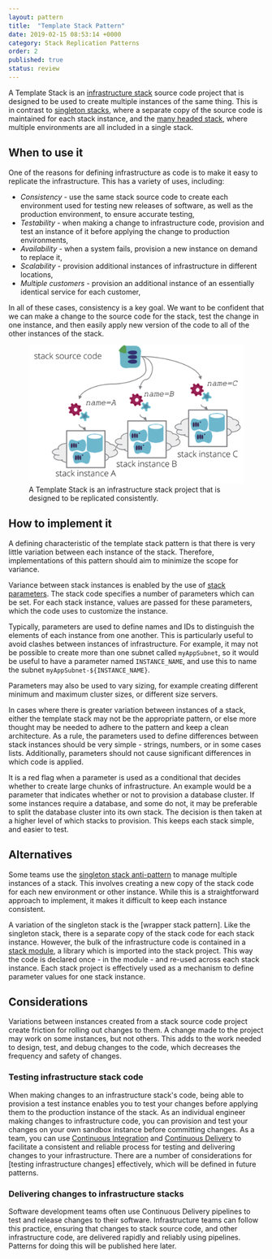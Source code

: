 ```yaml
---
layout: pattern
title:  "Template Stack Pattern"
date: 2019-02-15 08:53:14 +0000
category: Stack Replication Patterns
order: 2
published: true
status: review
---
```


A Template Stack is an [infrastructure stack](/patterns/stack-concept/) source code project that is designed to be used to create multiple instances of the same thing. This is in contrast to [singleton stacks](singleton-stack.html), where a separate copy of the source code is maintained for each stack instance, and the [many headed stack](many-headed-stack.html), where multiple environments are all included in a single stack.


## When to use it

One of the reasons for defining infrastructure as code is to make it easy to replicate the infrastructure. This has a variety of uses, including:

- *Consistency* - use the same stack source code to create each environment used for testing new releases of software, as well as the production environment, to ensure accurate testing,
- *Testability* - when making a change to infrastructure code, provision and test an instance of it before applying the change to production environments,
- *Availability* - when a system fails, provision a new instance on demand to replace it,
- *Scalability* - provision additional instances of infrastructure in different locations,
- *Multiple customers* - provision an additional instance of an essentially identical service for each customer,

In all of these cases, consistency is a key goal. We want to be confident that we can make a change to the source code for the stack, test the change in one instance, and then easily apply new version of the code to all of the other instances of the stack.


<figure>
  <img src="images/template-stack.png" alt="A Template Stack is an infrastructure stack project that is designed to be replicated consistently"/>
  <figcaption>A Template Stack is an infrastructure stack project that is designed to be replicated consistently.</figcaption>
</figure>


## How to implement it

A defining characteristic of the template stack pattern is that there is very little variation between each instance of the stack. Therefore, implementations of this pattern should aim to minimize the scope for variance.

Variance between stack instances is enabled by the use of [stack parameters](/patterns/stack-configuration/). The stack code specifies a number of parameters which can be set. For each stack instance, values are passed for these parameters, which the code uses to customize the instance.

Typically, parameters are used to define names and IDs to distinguish the elements of each instance from one another. This is particularly useful to avoid clashes between instances of infrastructure. For example, it may not be possible to create more than one subnet called `myAppSubnet`, so it would be useful to have a parameter named `INSTANCE_NAME`, and use this to name the subnet `myAppSubnet-${INSTANCE_NAME}`.

Parameters may also be used to vary sizing, for example creating different minimum and maximum cluster sizes, or different size servers.

In cases where there is greater variation between instances of a stack, either the template stack may not be the appropriate pattern, or else more thought may be needed to adhere to the pattern and keep a clean architecture. As a rule, the parameters used to define differences between stack instances should be very simple - strings, numbers, or in some cases lists. Additionally, parameters should not cause significant differences in which code is applied.

It is a red flag when a parameter is used as a conditional that decides whether to create large chunks of infrastructure. An example would be a parameter that indicates whether or not to provision a database cluster. If some instances require a database, and some do not, it may be preferable to split the database cluster into its own stack. The decision is then taken at a higher level of which stacks to provision. This keeps each stack simple, and easier to test.


## Alternatives

Some teams use the [singleton stack anti-pattern](singleton-stack.html) to manage multiple instances of a stack. This involves creating a new copy of the stack code for each new environment or other instance. While this is a straightforward approach to implement, it makes it difficult to keep each instance consistent.

A variation of the singleton stack is the [wrapper stack pattern]. Like the singleton stack, there is a separate copy of the stack code for each stack instance. However, the bulk of the infrastructure code is contained in a [stack module](/patterns/stack-replication/stack-code-module.html), a library which is imported into the stack project. This way the code is declared once - in the module - and re-used across each stack instance. Each stack project is effectively used as a mechanism to define parameter values for one stack instance.


## Considerations

Variations between instances created from a stack source code project create friction for rolling out changes to them. A change made to the project may work on some instances, but not others. This adds to the work needed to design, test, and debug changes to the code, which decreases the frequency and safety of changes.



### Testing infrastructure stack code

When making changes to an infrastructure stack's code, being able to provision a test instance enables you to test your changes before applying them to the production instance of the stack. As an individual engineer making changes to infrastructure code, you can provision and test your changes on your own sandbox instance before committing changes. As a team, you can use [Continuous Integration](https://martinfowler.com/articles/continuousIntegration.html) and [Continuous Delivery](https://martinfowler.com/bliki/ContinuousDelivery.html) to facilitate a consistent and reliable process for testing and delivering changes to your infrastructure. There are a number of considerations for [testing infrastructure changes] effectively, which will be defined in future patterns.


### Delivering changes to infrastructure stacks

Software development teams often use Continuous Delivery pipelines to test and release changes to their software. Infrastructure teams can follow this practice, ensuring that changes to stack source code, and other infrastructure code, are delivered rapidly and reliably using pipelines. Patterns for doing this will be published here later.
